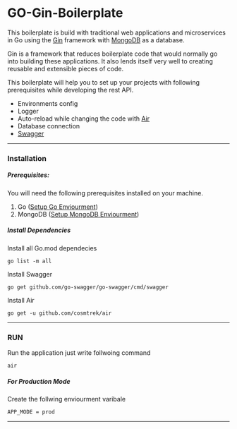 # GO-Gin-Boilerplate

This boilerplate is build with traditional web applications and microservices in Go using the [Gin](https://github.com/gin-gonic/gin "Gin") framework with [MongoDB](https://www.mongodb.com/ "MongoDB") as a database.

Gin is a framework that reduces boilerplate code that would normally go into building these applications. It also lends itself very well to creating reusable and extensible pieces of code.

This boilerplate will help you to set up your projects with following prerequisites while developing the rest API.

  - Environments config
  - Logger
  - Auto-reload while changing the code with [Air](https://github.com/cosmtrek/air "air")
  - Database connection
  - [Swagger](https://swagger.io/ "Swagger")


------------


### Installation
##### Prerequisites:

You will need the following prerequisites installed on your machine.
1. Go ([Setup Go Enviourment](https://golang.org/doc/install "Setup Go Enviourment"))
1. MongoDB ([Setup MongoDB Enviourment](https://docs.mongodb.com/manual/administration/install-community/ "Setup MongoDB Enviourment"))

##### Install Dependencies
Install all Go.mod  dependecies 

    go list -m all

Install Swagger 

    go get github.com/go-swagger/go-swagger/cmd/swagger

Install Air

    go get -u github.com/cosmtrek/air

------------

### RUN 

Run the application just write follwoing command

    air

##### For Production Mode

Create the follwing enviourment varibale



    APP_MODE = prod


------------


